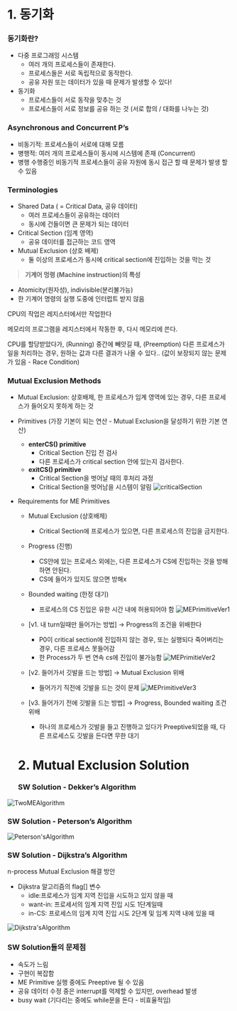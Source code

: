 # 1. 동기화

### 동기화란?

- 다중 프로그래밍 시스템
    - 여러 개의 프로세스들이 존재한다.
    - 프로세스들은 서로 독립적으로 동작한다.
    - 공유 자원 또는 데이터가 있을 때 문제가 발생할 수 있다!
- 동기화
    - 프로세스들이 서로 동작을 맞추는 것
    - 프로세스들이 서로 정보를 공유 하는 것 (서로 합의 / 대화를 나누는 것)

### Asynchronous and Concurrent P’s

- 비동기적: 프로세스들이 서로에 대해 모름
- 병행적: 여러 개의 프로세스들이 동시에 시스템에 존재 (Concurrent)
- 병행 수행중인 비동기적 프로세스들이 공유 자원에 동시 접근 할 때 문제가 발생 할 수 있음

### Terminologies

- Shared Data ( = Critical Data, 공유 데이터)
    - 여러 프로세스들이 공유하는 데이터
    - 동시에 건들이면 큰 문제가 되는 데이터
- Critical Section (임계 영역)
    - 공유 데이터를 접근하는 코드 영역
- Mutual Exclusion (상호 배제)
    - 둘 이상의 프로세스가 동시에 critical section에 진입하는 것을 막는 것

> **기계어 멍령 (Machine instruction)의 특성** 
- Atomicity(원자성), indivisible(분리불가능)
- 한 기계어 명령의 실행 도중에 인터럽트 받지 않음
> 

CPU의 작업은 레지스터에서만 작업한다

메모리의 프로그램을 레지스터에서 작동한 후, 다시 메모리에 쓴다.

CPU를 할당받았다가, (Running) 중간에  빼앗길 때, (Preemption) 다른 프로세스가 일을 처리하는 경우, 원하는 값과 다른 결과가 나올 수 있다.. (값이 보장되지 않는 문제가 있음 - Race Condition)

### Mutual Exclusion Methods

- Mutual Exclusion: 상호배제, 한 프로세스가 임계 영역에 있는 경우, 다른 프로세스가 들어오지 못하게 하는 것
- Primitives (가장 기본이 되는 연산 - Mutual Exclusion을 달성하기 위한 기본 연산)
    - **enterCS() primitive**
        - Critical Section 진입 전 검사
        - 다른 프로세스가 critical section 안에 있는지 검사한다.
    - **exitCS() primitive**
        - Critical Section을 벗어날 때의 후처리 과정
        - Critical Section을 벗어남을 시스템이 알림
    ![criticalSection](https://github.com/SSAFY11thDaejeon7/cs_study/assets/110437548/a127dc2b-bdd5-42ce-814d-49ede4cf8fc9)

    
- Requirements for ME Primitives
    - Mutual Exclusion (상호배제)
        - Critical Section에 프로세스가 있으면, 다른 프로세스의 진입을 금지한다.
    - Progress (진행)
        - CS안에 있는 프로세스 외에는, 다른 프로세스가 CS에 진입하는 것을 방해 하면 안된다.
        - CS에 들어가 있지도 않으면 방해x
    - Bounded waiting (한정 대기)
        - 프로세스의 CS 진입은 유한 시간 내에 허용되어야 함
    ![MEPrimitiveVer1](https://github.com/SSAFY11thDaejeon7/cs_study/assets/110437548/c6f1e738-23ad-4b48-82fa-5771c191dec9)

    
    - [v1. 내 turn일때만 들어가는 방법] → Progress의 조건을 위배한다
        - P0이 critical section에 진입하지 않는 경우, 또는 실행되다 죽어버리는 경우, 다른 프로세스 못들어감
        - 한 Process가 두 번 연속 cs에 진입이 불가능함
    ![MEPrimitieVer2](https://github.com/SSAFY11thDaejeon7/cs_study/assets/110437548/5872e926-569b-40ed-a719-524f8fc29c82)

    
    - [v2. 들어가서 깃발을 드는 방법] → Mutual Exclusion 위배
        - 들어가기 직전에 깃발을 드는 것이 문제
    ![MEPrimitiveVer3](https://github.com/SSAFY11thDaejeon7/cs_study/assets/110437548/b0f1f1b8-0e43-4950-a6a3-4d533530d646)

    
    - [v3. 들어가기 전에 깃발을 드는 방법] → Progress, Bounded waiting 조건 위배
        - 하나의 프로세스가 깃발을 들고 진행하고 있다가 Preeptive되었을 때, 다른 프로세스도 깃발을 든다면 무한 대기
    
    # 2. Mutual Exclusion Solution
    
    ### SW Solution - Dekker’s Algorithm
    
    
![TwoMEAlgorithm](https://github.com/SSAFY11thDaejeon7/cs_study/assets/110437548/213c02f8-b5ce-41ab-b750-0337600ccfbe)

### SW Solution - Peterson’s Algorithm
![Peterson'sAlgorithm](https://github.com/SSAFY11thDaejeon7/cs_study/assets/110437548/e49900a0-fee0-4efb-8ec2-fe765f667c24)


### SW Solution - Dijkstra’s Algorithm

n-process Mutual Exclusion 해결 방안

- Dijkstra 알고리즘의 flag[] 변수
    - idle:프로세스가 임계 지역 진입을 시도하고 있지 않을 때
    - want-in: 프로세서의 임계 지역 진입 시도 1단계일때
    - in-CS: 프로세스의 임계 지역 진입 시도 2단계 및 임계 지역 내에 있을 때

![Dijkstra'sAlgorithm](https://github.com/SSAFY11thDaejeon7/cs_study/assets/110437548/619abc9f-4d8f-467c-b2f8-e741061d7e6a)

### SW Solution들의 문제점

- 속도가 느림
- 구현이 복잡함
- ME Primitive 실행 중에도 Preeptive 될 수 있음
- 공유 데이터 수정 중은 interrupt를 억제할 수 있지만, overhead 발생
- busy wait (기다리는 중에도 while문을 돈다 - 비효율적임)
